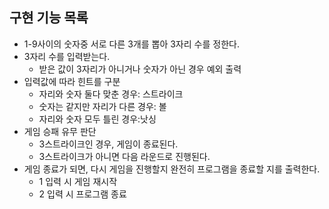 ## 구현 기능 목록
- 1-9사이의 숫자중 서로 다른 3개를 뽑아 3자리 수를 정한다.
- 3자리 수를 입력받는다.
    - 받은 값이 3자리가 아니거나 숫자가 아닌 경우 예외 출력
- 입력값에 따라 힌트를 구분
    - 자리와 숫자 둘다 맞춘 경우: 스트라이크
    - 숫자는 같지만 자리가 다른 경우: 볼
    - 자리와 숫자 모두 틀린 경우:낫싱
- 게임 승패 유무 판단
    - 3스트라이크인 경우, 게임이 종료된다.
    - 3스트라이크가 아니면 다음 라운드로 진행된다.
- 게임 종료가 되면, 다시 게임을 진행할지 완전히 프로그램을 종료할 지를 출력한다.
    - 1 입력 시 게임 재시작
    - 2 입력 시 프로그램 종료

